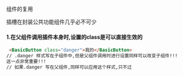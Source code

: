 组件的复用

插槽在封装公共功能组件几乎必不可少



#### 1.在父组件调用插件本身时,设置的class是可以直接生效的

```html
 <BasicButton class="danger">我的</BasicButton>
// .danger 样式写在子组件中,但是父组件调用时进行设置同样可以改变子组件!!!
这一点非常重要!!!
// 如果.danger 写在父组件,同样可以应用这个样式,只不过
```

